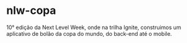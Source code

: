 # nlw-copa
10° edição da Next Level Week, onde na trilha Ignite, construimos um aplicativo de bolão da copa do mundo, do back-end até o mobile.
